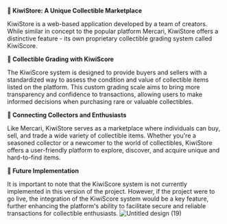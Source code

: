 **🥝 KiwiStore: A Unique Collectible Marketplace** 

KiwiStore is a web-based application developed by a team of creators. While similar in concept to the popular platform Mercari, KiwiStore offers a distinctive feature - its own proprietary collectible grading system called KiwiScore.

**🥝 Collectible Grading with KiwiScore**

The KiwiScore system is designed to provide buyers and sellers with a standardized way to assess the condition and value of collectible items listed on the platform. This custom grading scale aims to bring more transparency and confidence to transactions, allowing users to make informed decisions when purchasing rare or valuable collectibles.

**🥝 Connecting Collectors and Enthusiasts**

Like Mercari, KiwiStore serves as a marketplace where individuals can buy, sell, and trade a wide variety of collectible items. Whether you're a seasoned collector or a newcomer to the world of collectibles, KiwiStore offers a user-friendly platform to explore, discover, and acquire unique and hard-to-find items.

**🥝 Future Implementation**

It is important to note that the KiwiScore system is not currently implemented in this version of the project. However, if the project were to go live, the integration of the KiwiScore system would be a key feature, further enhancing the platform's ability to facilitate secure and reliable transactions for collectible enthusiasts.
![Untitled design (19)](https://github.com/UNF-KiwiCorp/KiwiStore/assets/66034863/7213c85d-6f66-42cd-84b4-22c275e87b59)
